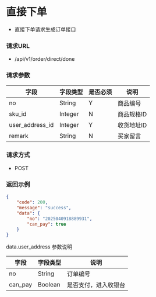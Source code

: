 # 直接下单

* 直接下单请求生成订单接口

### 请求URL

* /api/v1/order/direct/done

### 请求参数

| 字段              | 字段类型    | 是否必须 | 说明     |
|-----------------|---------|------|--------|
| no              | String  | Y    | 商品编号   |
| sku_id          | Integer | N    | 商品规格ID |
| user_address_id | Integer | Y    | 收货地址ID |
| remark          | String  | N    | 买家留言   |

### 请求方式
* POST

### 返回示例

```json
{
    "code": 200,
    "message": "success",
    "data": {
        "no": "2025040918889931",
        "can_pay": true
    }
}
```

data.user_address 参数说明

| 字段              | 字段类型    | 说明         |
|-----------------|---------|------------|
| no              | String  | 订单编号       |
| can_pay         | Boolean | 是否支付，进入收银台 |
